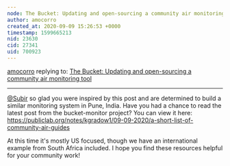 ```yaml
---
node: The Bucket: Updating and open-sourcing a community air monitoring tool
author: amocorro
created_at: 2020-09-09 15:26:53 +0000
timestamp: 1599665213
nid: 23630
cid: 27341
uid: 700923
---
```




[amocorro](../profile/amocorro) replying to: [The Bucket: Updating and open-sourcing a community air monitoring tool](../notes/Shannon/05-14-2020/the-bucket-updating-and-open-sourcing-a-community-air-monitoring-tool)

----
[@Subir](/profile/Subir) so glad you were inspired by this post and are determined to build a similar monitoring system in Pune, India. Have you had a chance to read the latest post from the bucket-monitor project? You can view it here: https://publiclab.org/notes/kgradow1/09-09-2020/a-short-list-of-community-air-guides

At this time it's mostly US focused, though we have an international example from South Africa included. I hope you find these resources helpful for your community work! 